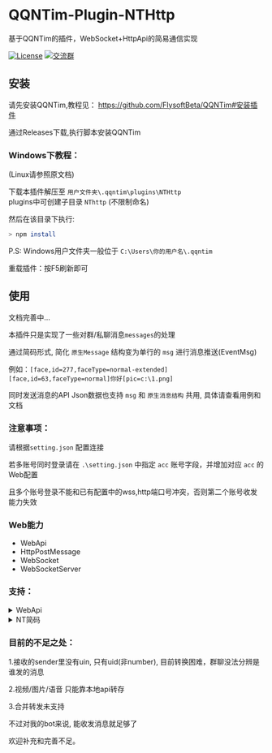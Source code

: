 # QQNTim-Plugin-NTHttp
基于QQNTim的插件，WebSocket+HttpApi的简易通信实现

[![License](https://img.shields.io/github/license/Rei1mu/QQNTim-Plugin-NTHttp)](https://github.com/Rei1mu/QQNTim-Plugin-NTHttp/blob/main/LICENSE)
[![交流群](https://img.shields.io/badge/%E4%BA%A4%E6%B5%81%E7%BE%A4-869292547-green.svg)](http://qm.qq.com/cgi-bin/qm/qr?_wv=1027&k=IKkd3kd-5DDj-zHzbx560sd0I1YJzxVA&authKey=Y%2BgAgle5%2BAFQoH3wSYXYXM7birylnjTJC8Q44c0d54IBjYa2iOpbq%2B7vXO7v53pg&noverify=0)


## 安装
请先安装QQNTim,教程见：
https://github.com/FlysoftBeta/QQNTim#安装插件

通过Releases下载,执行脚本安装QQNTim


### Windows下教程：
(Linux请参照原文档)

下载本插件解压至 `用户文件夹\.qqntim\plugins\NTHttp`  
plugins中可创建子目录 `NThttp` (不限制命名)

然后在该目录下执行:
```bash
> npm install
```

P.S: Windows用户文件夹一般位于 `C:\Users\你的用户名\.qqntim`

重载插件：按F5刷新即可




## 使用

文档完善中...

本插件只是实现了一些对群/私聊消息`messages`的处理

通过简码形式, 简化 `原生Message` 结构变为单行的 `msg` 进行消息推送(EventMsg)

例如：`[face,id=277,faceType=normal-extended][face,id=63,faceType=normal]你好[pic=c:\1.png]`

同时发送消息的API Json数据也支持 `msg` 和 `原生消息结构` 共用, 具体请查看用例和文档

### 注意事项：
请根据`setting.json` 配置连接

若多账号同时登录请在 `.\setting.json` 中指定 `acc` 账号字段，并增加对应 `acc` 的Web配置

且多个账号登录不能和已有配置中的wss,http端口号冲突，否则第二个账号收发能力失效


### Web能力

- WebApi
- HttpPostMessage
- WebSocket
- WebSocketServer



### 支持：
<details>
<summary>WebApi</summary>

#### WebApi

| 功能                      | API                    | 指令(Ws_Json.op)  |
| ------------------------  | ---------------------- | ----------------------|
| [取自身信息]                 | /bot     | bot |
| [发送消息]                 | /smsg                  | smsg |
| [上传图片]                 | /uploadPic             | uploadPic |
| [获取图片]                 | /gpic                  | gpic |
| [获取音频]                 | /gau                  | gau |
| [撤回消息]                 | /revokeMessageById     | revokeMessageById |
| [取好友列表]                 | /friendList     | friendList |
| [取群列表]                 | /groupList     | groupList |

[取自身信息]: https://github.com/Rei1mu/QQNTim-Plugin-NTHttp/blob/main/help/Api.md
[发送消息]: https://github.com/Rei1mu/QQNTim-Plugin-NTHttp/blob/main/help/Api.md
[上传图片]: https://github.com/Rei1mu/QQNTim-Plugin-NTHttp/blob/main/help/Api.md
[获取图片]: https://github.com/Rei1mu/QQNTim-Plugin-NTHttp/blob/main/help/Api.md
[获取音频]: https://github.com/Rei1mu/QQNTim-Plugin-NTHttp/blob/main/help/Api.md
[撤回消息]: https://github.com/Rei1mu/QQNTim-Plugin-NTHttp/blob/main/help/Api.md
[取好友列表]: https://github.com/Rei1mu/QQNTim-Plugin-NTHttp/blob/main/help/Api.md
[取群列表]: https://github.com/Rei1mu/QQNTim-Plugin-NTHttp/blob/main/help/Api.md

</details>

<details>
<summary>NT简码</summary>

#### 为方便理解, 暂定为 NT码

| 功能                     | NT码                    | 解释 |
| ------------------------ | ---------------------- | ----------------------|
| [@某人]                     | [@uid]                            | 当前仅能根据uid @某人, 而非uin|
| [本地图片]                 |[pic=C:\1.png]                    | 本地任意路径图片 |
| [网络图片]                 |[pic=http://114.514.19.19/1.png]  | 支持图片url |
| [本地音频]                |[audio=C:\1.amr]     id              | 本地音频文件 |
| [表情]                 |[face,Id=index,faceType=type]  | 普通表情 |
| [大表情]                |[bigFace,id={},name={},hash={},flag={}]                   | stickers |
| [回复]                    | [reply,msgSeq=114514]             | 回复括号里面的每个参数都挺重要的,不方便拿开 |


[@某人]: https://github.com/Rei1mu/QQNTim-Plugin-NTHttp/blob/main/help/Api.md
[本地图片]: https://github.com/Rei1mu/QQNTim-Plugin-NTHttp/blob/main/help/Api.md
[网络图片]: https://github.com/Rei1mu/QQNTim-Plugin-NTHttp/blob/main/help/Api.md
[本地音频]: https://github.com/Rei1mu/QQNTim-Plugin-NTHttp/blob/main/help/Api.md
[表情]: https://github.com/Rei1mu/QQNTim-Plugin-NTHttp/blob/main/help/Api.md
[大表情]: https://github.com/Rei1mu/QQNTim-Plugin-NTHttp/blob/main/help/Api.md
[回复]: https://github.com/Rei1mu/QQNTim-Plugin-NTHttp/blob/main/help/Api.md

</details>




### 目前的不足之处：
1.接收的sender里没有uin, 只有uid(非number), 目前转换困难，群聊没法分辨是谁发的消息

2.视频/图片/语音 只能靠本地api转存

3.合并转发未支持

不过对我的bot来说, 能收发消息就足够了

欢迎补充和完善不足。